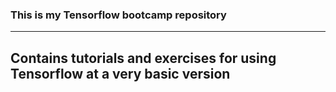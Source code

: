### This is my Tensorflow bootcamp repository
----------------------------------------------
## Contains tutorials and exercises for using Tensorflow at a very basic version
